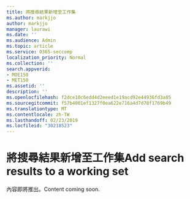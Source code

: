 ```yaml
---
title: 將搜尋結果新增至工作集
ms.author: markjjo
author: markjjo
manager: laurawi
ms.date: ''
ms.audience: Admin
ms.topic: article
ms.service: O365-seccomp
localization_priority: Normal
ms.collection: ''
search.appverid:
- MOE150
- MET150
ms.assetid: ''
description: ''
ms.openlocfilehash: f2dce10c6edd4d2eeed1e19acd92e44936fd3a85
ms.sourcegitcommit: f57b4001ef1327f0ea622e716a4d7d78f1769b49
ms.translationtype: MT
ms.contentlocale: zh-TW
ms.lasthandoff: 02/23/2019
ms.locfileid: "30218523"
---
```

# <a name="add-search-results-to-a-working-set"></a><span data-ttu-id="0e4de-102">將搜尋結果新增至工作集</span><span class="sxs-lookup"><span data-stu-id="0e4de-102">Add search results to a working set</span></span>

<span data-ttu-id="0e4de-103">內容即將推出。</span><span class="sxs-lookup"><span data-stu-id="0e4de-103">Content coming soon.</span></span>